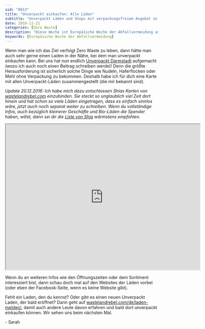 ```yaml
---
uid: "0013"
title: "Unverpackt einkaufen: Alle Läden"
subtitle: "Unverpackt Läden und Shops mit verpackungsfreiem Angebot in Deutschland"
date: 2016-11-21
categories: [Zero Waste]
description: "Diese Woche ist Europäische Woche der Abfallvermeidung und es dreht sich alles um Müllreduzierung, Wiederverwendung und Recycling."
keywords: [Europäische Woche der Abfallvermeidung]
---
```

Wenn man wie ich das Ziel verfolgt Zero Waste zu leben, dann hätte man auch sehr gerne einen Laden in der Nähe, bei dem man unverpackt einkaufen kann. Bei uns hat nun endlich [Unverpackt Darmstadt](https://www.facebook.com/unverpacktdarmstadt/) aufgemacht (wozu ich auch noch einen Beitrag schreiben werde)! Denn die größte Herausforderung ist sicherlich solche Dinge wie Nudeln, Haferflocken oder Mehl ohne Verpackung zu bekommen. Deshalb habe ich für dich eine Karte mit allen Unverpackt-Läden zusammengestellt (die mir bekannt sind).

_Update 20.12.2016: Ich habe mich dazu entschlossen Shias Karten von [wastelandrebel.com](http://wastelandrebel.com/) einzubinden. Sie steckt so unglaublich viel Zeit dort hinein und hat schon so viele Läden eingetragen, dass es einfach sinnlos wäre, jetzt auch noch separat weiter zu schreiben. Wenn du vollständige Infos, auch bezüglich kleinerer Geschäfte und Bio-Läden die Spender haben, willst, dann sei dir die [Liste von Shia](http://wastelandrebel.com/de/liste-unverpackt-laeden/) wärmstens empfohlen._

<div class="iframe iframe--loaded"><iframe class="map" src="https://www.google.com/maps/d/embed?mid=17IPthbB4CtWHIVrbCB--3U5oWzk" width="640" height="480"></iframe></div>

Wenn du an weiteren Infos wie den Öffnungszeiten oder dem Sortiment interessiert bist, dann schau doch mal auf den Websites der Läden vorbei (oder eben der Facebook-Seite, wenn es keine Website gibt).

Fehlt ein Laden, den du kennst? Oder gibt es einen neuen Unverpackt Laden, der bald eröffnet? Dann geht auf [wastelandrebel.com/de/laden-melden/](http://wastelandrebel.com/de/laden-melden/), damit auch andere Leute davon erfahren und bald dort unverpackt einkaufen können. Wir sehen uns beim nächsten Mal.

\- Sarah
